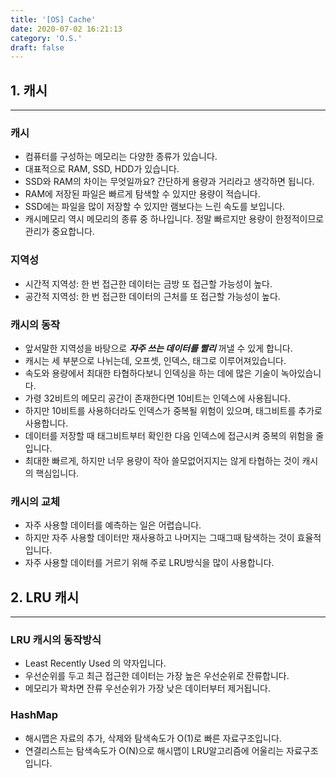 ```yaml
---
title: '[OS] Cache'
date: 2020-07-02 16:21:13
category: 'O.S.'
draft: false
---
```

## 1\. 캐시

---

### 캐시

-   컴퓨터를 구성하는 메모리는 다양한 종류가 있습니다.
-   대표적으로 RAM, SSD, HDD가 있습니다.
-   SSD와 RAM의 차이는 무엇일까요? 간단하게 용량과 거리라고 생각하면 됩니다.
-   RAM에 저장된 파일은 빠르게 탐색할 수 있지만 용량이 적습니다.
-   SSD에는 파일을 많이 저장할 수 있지만 램보다는 느린 속도를 보입니다.
-   캐시메모리 역시 메모리의 종류 중 하나입니다. 정말 빠르지만 용량이 한정적이므로 관리가 중요합니다.

### 지역성

-   시간적 지역성: 한 번 접근한 데이터는 금방 또 접근할 가능성이 높다.
-   공간적 지역성: 한 번 접근한 데이터의 근처를 또 접근할 가능성이 높다.

### 캐시의 동작

-   앞서말한 지역성을 바탕으로 **_자주 쓰는 데이터를 빨리_** 꺼낼 수 있게 합니다.
-   캐시는 세 부분으로 나뉘는데, 오프셋, 인덱스, 태그로 이루어져있습니다.
-   속도와 용량에서 최대한 타협하다보니 인덱싱을 하는 데에 많은 기술이 녹아있습니다.
-   가령 32비트의 메모리 공간이 존재한다면 10비트는 인덱스에 사용됩니다.
-   하지만 10비트를 사용하더라도 인덱스가 중복될 위험이 있으며, 태그비트를 추가로 사용합니다.
-   데이터를 저장할 때 태그비트부터 확인한 다음 인덱스에 접근시켜 중복의 위험을 줄입니다.
-   최대한 빠르게, 하지만 너무 용량이 작아 쓸모없어지지는 않게 타협하는 것이 캐시의 핵심입니다.

### 캐시의 교체

-   자주 사용할 데이터를 예측하는 일은 어렵습니다.
-   하지만 자주 사용할 데이터만 재사용하고 나머지는 그때그때 탐색하는 것이 효율적입니다.
-   자주 사용할 데이터를 거르기 위해 주로 LRU방식을 많이 사용합니다.

## 2\. LRU 캐시

---

### LRU 캐시의 동작방식

-   Least Recently Used 의 약자입니다.
-   우선순위를 두고 최근 접근한 데이터는 가장 높은 우선순위로 잔류합니다.
-   메모리가 꽉차면 잔류 우선순위가 가장 낮은 데이터부터 제거됩니다.

### HashMap

- 해시맵은 자료의 추가, 삭제와 탐색속도가 O(1)로 빠른 자료구조입니다.
- 연결리스트는 탐색속도가 O(N)으로 해시맵이 LRU알고리즘에 어울리는 자료구조입니다.
